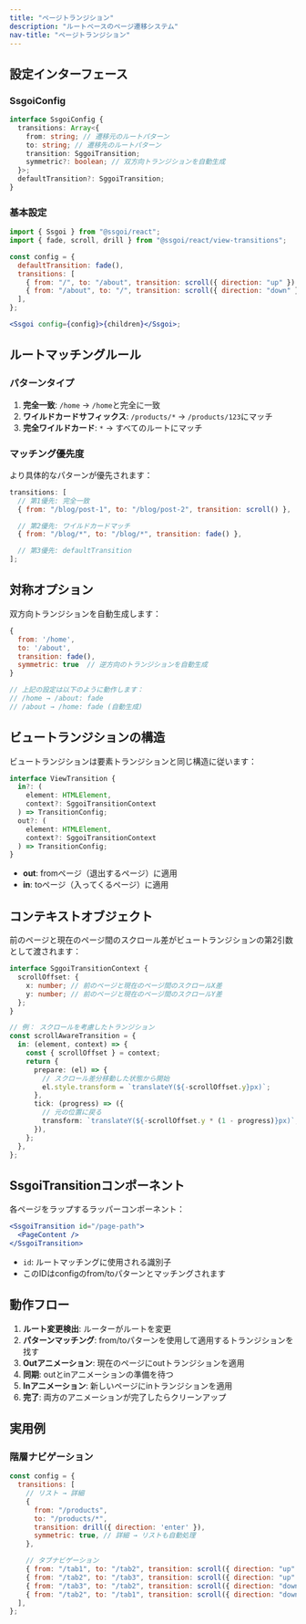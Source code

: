 ```yaml
---
title: "ページトランジション"
description: "ルートベースのページ遷移システム"
nav-title: "ページトランジション"
---
```


## 設定インターフェース

### SsgoiConfig

```typescript
interface SsgoiConfig {
  transitions: Array<{
    from: string; // 遷移元のルートパターン
    to: string; // 遷移先のルートパターン
    transition: SggoiTransition;
    symmetric?: boolean; // 双方向トランジションを自動生成
  }>;
  defaultTransition?: SggoiTransition;
}
```

### 基本設定

```jsx
import { Ssgoi } from "@ssgoi/react";
import { fade, scroll, drill } from "@ssgoi/react/view-transitions";

const config = {
  defaultTransition: fade(),
  transitions: [
    { from: "/", to: "/about", transition: scroll({ direction: "up" }) },
    { from: "/about", to: "/", transition: scroll({ direction: "down" }) },
  ],
};

<Ssgoi config={config}>{children}</Ssgoi>;
```

## ルートマッチングルール

### パターンタイプ

1. **完全一致**: `/home` → `/home`と完全に一致
2. **ワイルドカードサフィックス**: `/products/*` → `/products/123`にマッチ
3. **完全ワイルドカード**: `*` → すべてのルートにマッチ

### マッチング優先度

より具体的なパターンが優先されます：

```javascript
transitions: [
  // 第1優先: 完全一致
  { from: "/blog/post-1", to: "/blog/post-2", transition: scroll() },

  // 第2優先: ワイルドカードマッチ
  { from: "/blog/*", to: "/blog/*", transition: fade() },

  // 第3優先: defaultTransition
];
```

## 対称オプション

双方向トランジションを自動生成します：

```javascript
{
  from: '/home',
  to: '/about',
  transition: fade(),
  symmetric: true  // 逆方向のトランジションを自動生成
}

// 上記の設定は以下のように動作します：
// /home → /about: fade
// /about → /home: fade (自動生成)
```

## ビュートランジションの構造

ビュートランジションは要素トランジションと同じ構造に従います：

```typescript
interface ViewTransition {
  in?: (
    element: HTMLElement,
    context?: SggoiTransitionContext
  ) => TransitionConfig;
  out?: (
    element: HTMLElement,
    context?: SggoiTransitionContext
  ) => TransitionConfig;
}
```

- **out**: fromページ（退出するページ）に適用
- **in**: toページ（入ってくるページ）に適用

## コンテキストオブジェクト

前のページと現在のページ間のスクロール差がビュートランジションの第2引数として渡されます：

```typescript
interface SggoiTransitionContext {
  scrollOffset: {
    x: number; // 前のページと現在のページ間のスクロールX差
    y: number; // 前のページと現在のページ間のスクロールY差
  };
}

// 例： スクロールを考慮したトランジション
const scrollAwareTransition = {
  in: (element, context) => {
    const { scrollOffset } = context;
    return {
      prepare: (el) => {
        // スクロール差分移動した状態から開始
        el.style.transform = `translateY(${-scrollOffset.y}px)`;
      },
      tick: (progress) => ({
        // 元の位置に戻る
        transform: `translateY(${-scrollOffset.y * (1 - progress)}px)`,
      }),
    };
  },
};
```

## SsgoiTransitionコンポーネント

各ページをラップするラッパーコンポーネント：

```jsx
<SsgoiTransition id="/page-path">
  <PageContent />
</SsgoiTransition>
```

- `id`: ルートマッチングに使用される識別子
- このIDはconfigのfrom/toパターンとマッチングされます

## 動作フロー

1. **ルート変更検出**: ルーターがルートを変更
2. **パターンマッチング**: from/toパターンを使用して適用するトランジションを找す
3. **Outアニメーション**: 現在のページにoutトランジションを適用
4. **同期**: outとinアニメーションの準備を待つ
5. **Inアニメーション**: 新しいページにinトランジションを適用
6. **完了**: 両方のアニメーションが完了したらクリーンアップ

## 実用例

### 階層ナビゲーション

```javascript
const config = {
  transitions: [
    // リスト → 詳細
    {
      from: "/products",
      to: "/products/*",
      transition: drill({ direction: 'enter' }),
      symmetric: true, // 詳細 → リストも自動処理
    },

    // タブナビゲーション
    { from: "/tab1", to: "/tab2", transition: scroll({ direction: "up" }) },
    { from: "/tab2", to: "/tab3", transition: scroll({ direction: "up" }) },
    { from: "/tab3", to: "/tab2", transition: scroll({ direction: "down" }) },
    { from: "/tab2", to: "/tab1", transition: scroll({ direction: "down" }) },
  ],
};
```
